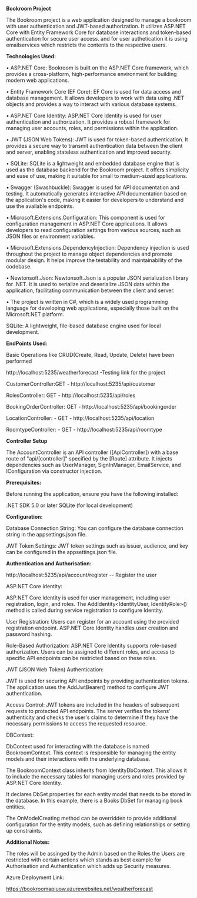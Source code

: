 **Bookroom Project**

The Bookroom project is a web application designed to manage a bookroom with user authentication and JWT-based authorization. It utilizes ASP.NET Core with Entity Framework Core for database interactions and token-based authentication for secure user access. and for user authetication it is using emailservices which restricts the contents to the respective users.

**Technologies Used:**

•	ASP.NET Core: Bookroom is built on the ASP.NET Core framework, which provides a cross-platform, high-performance environment for building modern web applications.

•	Entity Framework Core (EF Core): EF Core is used for data access and database management. It allows developers to work with data using .NET objects and provides a way to interact with various database systems.

•	ASP.NET Core Identity: ASP.NET Core Identity is used for user authentication and authorization. It provides a robust framework for managing user accounts, roles, and permissions within the application.

•	JWT (JSON Web Tokens): JWT is used for token-based authentication. It provides a secure way to transmit authentication data between the client and server, enabling stateless authentication and improved security.

•	SQLite: SQLite is a lightweight and embedded database engine that is used as the database backend for the Bookroom project. It offers simplicity and ease of use, making it suitable for small to medium-sized applications.

•	Swagger (Swashbuckle): Swagger is used for API documentation and testing. It automatically generates interactive API documentation based on the application's code, making it easier for developers to understand and use the available endpoints.

•	Microsoft.Extensions.Configuration: This component is used for configuration management in ASP.NET Core applications. It allows developers to read configuration settings from various sources, such as JSON files or environment variables.

•	Microsoft.Extensions.DependencyInjection: Dependency injection is used throughout the project to manage object dependencies and promote modular design. It helps improve the testability and maintainability of the codebase.

•	Newtonsoft.Json: Newtonsoft.Json is a popular JSON serialization library for .NET. It is used to serialize and deserialize JSON data within the application, facilitating communication between the client and server.

•	The project is written in C#, which is a widely used programming language for developing web applications, especially those built on the Microsoft.NET platform.

SQLite: A lightweight, file-based database engine used for local development.


**EndPoints Used:**

Basic Operations like CRUD(Create, Read, Update, Delete) have been performed

http://localhost:5235/weatherforecast  -Testing link for the project

CustomerController:GET - http://localhost:5235/api/customer

RolesController: GET - http://localhost:5235/api/roles

BookingOrderController: GET - http://localhost:5235/api/bookingorder

LocationController: - GET - http://localhost:5235/api/location

RoomtypeController: - GET - http://localhost:5235/api/roomtype

**Controller Setup**

The AccountController is an API controller ([ApiController]) with a base route of "api/[controller]" specified by the [Route] attribute. It injects dependencies such as UserManager, SignInManager, EmailService, and IConfiguration via constructor injection.

**Prerequisites:**


Before running the application, ensure you have the following installed:

.NET SDK 5.0 or later
SQLite (for local development)

**Configuration:**

Database Connection String: You can configure the database connection string in the appsettings.json file.

JWT Token Settings: JWT token settings such as issuer, audience, and key can be configured in the appsettings.json file.

**Authentication and Authorisation:**

http://localhost:5235/api/account/register -- Register the user

ASP.NET Core Identity:

ASP.NET Core Identity is used for user management, including user registration, login, and roles.
The AddIdentity<IdentityUser, IdentityRole>() method is called during service registration to configure Identity.

User Registration: Users can register for an account using the provided registration endpoint. ASP.NET Core Identity handles user creation and password hashing.

Role-Based Authorization: ASP.NET Core Identity supports role-based authorization. Users can be assigned to different roles, and access to specific API endpoints can be restricted based on these roles.

JWT (JSON Web Token) Authentication:

JWT is used for securing API endpoints by providing authentication tokens.
The application uses the AddJwtBearer() method to configure JWT authentication.

Access Control: JWT tokens are included in the headers of subsequent requests to protected API endpoints. The server verifies the tokens' authenticity and checks the user's claims to determine if they have the necessary permissions to access the requested resource.


DBContext:

DbContext used for interacting with the database is named BookroomContext. This context is responsible for managing the entity models and their interactions with the underlying database.

The BookroomContext class inherits from IdentityDbContext<IdentityUser>. This allows it to include the necessary tables for managing users and roles provided by ASP.NET Core Identity.

It declares DbSet properties for each entity model that needs to be stored in the database. In this example, there is a Books DbSet for managing book entities.

The OnModelCreating method can be overridden to provide additional configuration for the entity models, such as defining relationships or setting up constraints.

**Additional Notes:**

The roles will be assinged by the Admin based on the Roles the Users are restricted with certain actions which stands as best example for Authorisation and Authentication which adds up Security measures.

Azure Deployment Link:

https://bookroomapiuow.azurewebsites.net/weatherforecast











